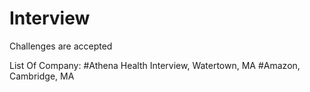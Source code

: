 # Interview
Challenges are accepted

List Of Company:
#Athena Health Interview, Watertown, MA
#Amazon, Cambridge, MA 
